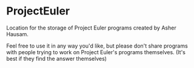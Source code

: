 # ProjectEuler
Location for the storage of Project Euler programs created by Asher Hausam.

Feel free to use it in any way you'd like, but please don't share programs with people trying to work on Project Euler's programs themselves. (It's best if they find the answer themselves)
